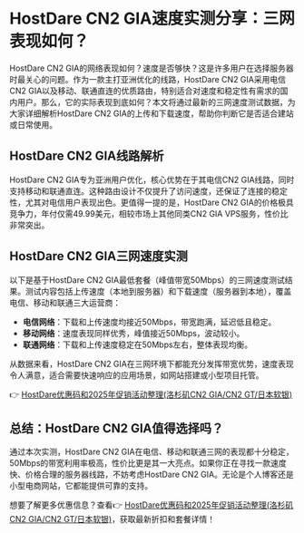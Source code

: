 # HostDare CN2 GIA速度实测分享：三网表现如何？

HostDare CN2 GIA的网络表现如何？速度是否够快？这是许多用户在选择服务器时最关心的问题。作为一款主打亚洲优化的线路，HostDare CN2 GIA采用电信CN2 GIA以及移动、联通直连的优质路由，特别适合对速度和稳定性有需求的国内用户。那么，它的实际表现到底如何？本文将通过最新的三网速度测试数据，为大家详细解析HostDare CN2 GIA的上传和下载速度，帮助你判断它是否适合建站或日常使用。

## HostDare CN2 GIA线路解析

HostDare CN2 GIA专为亚洲用户优化，核心优势在于其电信CN2 GIA线路，同时支持移动和联通直连。这种路由设计不仅提升了访问速度，还保证了连接的稳定性，尤其对电信用户表现出色。更值得一提的是，HostDare CN2 GIA的价格极具竞争力，年付仅需49.99美元，相较市场上其他同类CN2 GIA VPS服务，性价比非常突出。

## HostDare CN2 GIA三网速度实测

以下是基于HostDare CN2 GIA最低套餐（峰值带宽50Mbps）的三网速度测试结果。测试内容包括上传速度（本地到服务器）和下载速度（服务器到本地），覆盖电信、移动和联通三大运营商：

- **电信网络**：下载和上传速度均接近50Mbps，带宽跑满，延迟低且稳定。
- **移动网络**：速度表现同样优秀，峰值接近50Mbps，波动较小。
- **联通网络**：下载和上传速度稳定在50Mbps左右，整体表现均衡。

从数据来看，HostDare CN2 GIA在三网环境下都能充分发挥带宽优势，速度表现令人满意，适合需要快速响应的应用场景，如网站搭建或小型项目托管。

👉 [HostDare优惠码和2025年促销活动整理(洛杉矶CN2 GIA/CN2 GT/日本软银)](https://bit.ly/hostdare)

## 总结：HostDare CN2 GIA值得选择吗？

通过本次实测，HostDare CN2 GIA在电信、移动和联通三网的表现都十分稳定，50Mbps的带宽利用率极高，性价比更是其一大亮点。如果你正在寻找一款速度快、价格合理的服务器线路，不妨考虑HostDare CN2 GIA。无论是个人博客还是小型电商网站，它都能提供可靠的支持。

想要了解更多优惠信息？查看👉 [HostDare优惠码和2025年促销活动整理(洛杉矶CN2 GIA/CN2 GT/日本软银)](https://bit.ly/hostdare)，获取最新折扣和套餐详情！
